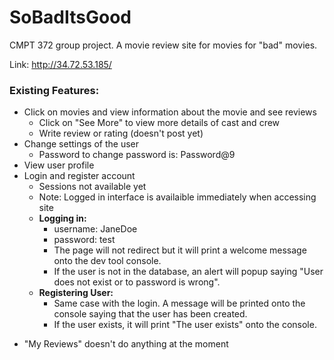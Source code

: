 # SoBadItsGood

CMPT 372 group project. A movie review site for movies for "bad" movies.

Link: http://34.72.53.185/

### Existing Features: 
* Click on movies and view information about the movie and see reviews
  * Click on "See More" to view more details of cast and crew
  * Write review or rating (doesn't post yet)
* Change settings of the user
  * Password to change password is: Password@9
* View user profile
* Login and register account
  * Sessions not available yet
  * Note: Logged in interface is availaible immediately when accessing site
  * **Logging in:**
    * username: JaneDoe
    * password: test
	* The page will not redirect but it will print a welcome message onto the dev tool console.
    * If the user is not in the database, an alert will popup saying "User does not exist or to password is wrong".
  * **Registering User:**
    * Same case with the login. A message will be printed onto the console saying that the user has been created.
    * If the user exists, it will print "The user exists" onto the console.

- "My Reviews" doesn't do anything at the moment
